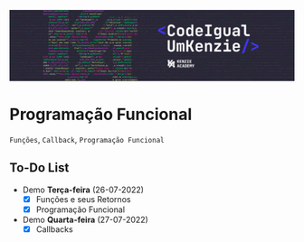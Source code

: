 ![](assets/20220724_115932_CodeIgualUmKenzie.png)

# Programação Funcional

`Funções`, `Callback`, `Programação Funcional`

## To-Do List

- Demo **Terça-feira** (26-07-2022)
  - [x] Funções e seus Retornos
  - [x] Programação Funcional
- Demo **Quarta-feira** (27-07-2022)
  - [x] Callbacks